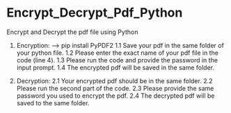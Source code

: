 # Encrypt_Decrypt_Pdf_Python
Encrypt and Decrypt the pdf file using Python


1. Encryption:
--> pip install PyPDF2
1.1 Save your pdf in the same folder of your python file.
1.2 Please enter the exact name of your pdf file in the code (line 4).
1.3 Please run the code and provide the password in the input prompt.
1.4 The encrypted pdf will be saved in the same folder.

2. Decryption:
2.1 Your encrypted pdf should be in the same folder.
2.2 Please run the second part of the code.
2.3 Please provide the same password you used to encrypt the pdf.
2.4 The decrypted pdf will be saved to the same folder.

  
